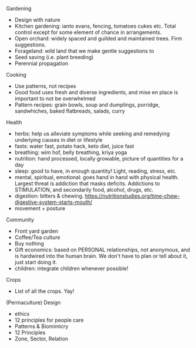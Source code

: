 Gardening

- Design with nature
- Kitchen gardening: ianto evans, fencing, tomatoes cukes etc. Total control except for some element of chance in arrangements.
- Open orchard: widely spaced and guilded and maintained trees. Firm suggestions.
- Forageland: wild land that we make gentle suggestions to
- Seed saving (i.e. plant breeding)
- Perennial propagation

Cooking

- Use patterns, not recipes
- Good food uses fresh and diverse ingredients, and mise en place is important to not be overwhelmed
- Pattern recipes: grain bowls, soup and dumplings, porridge, sandwhiches, baked flatbreads, salads, curry

Health

- herbs: help us alleviate symptoms while seeking and remedying underlying causes in diet or lifestyle
- fasts: water fast, potato hack, keto diet, juice fast
- breathing: wim hof, belly breathing, kriya yoga
- nutrition: hand processed, locally growable, picture of quantities for a day
- sleep: good to have, in enough quantity! Light, reading, stress, etc.
- mental, spiritual, emotional: goes hand in hand with physical health. Largest threat is addiction that masks deficits. Addictions to STIMULATION, and secondarily food, alcohol, drugs, etc.
- digestion: bitters & chewing. https://nutritionstudies.org/time-chew-digestive-system-starts-mouth/
- movement + posture

Community

- Front yard garden
- Coffee/Tea culture
- Buy nothing
- Gift economics: based on PERSONAL relationships, not anonymous, and is hardwired into the human brain. We don't have to plan or tell about it, just start doing it.
- children: integrate children whenever possible!

Crops

- List of all the crops. Yay!

(Permaculture) Design

- ethics
- 12 principles for people care
- Patterns & Biomimicry
- 12 Principles
- Zone, Sector, Relation


